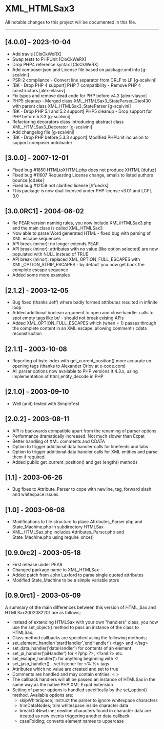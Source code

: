 # XML_HTMLSax3

All notable changes to this project will be documented in this file.

--------------------------------------------------------------------------------

## [4.0.0] - 2023-10-04
* Add travis [CloCkWeRX]
* Swap tests to PHPUnit [CloCkWeRX]
* Drop PHP4 reference syntax [CloCkWeRX]
* Add composer.json and License file based on package.xml info [g-scalvini]
* PSR-2 compliance - Convert line separator from CRLF to LF [g-scalvini]
* [BK - Drop PHP 4 support] PHP 7 compatibility - Remove PHP 4 constructors [alex-vlasov]
* Fix typos and remove dead code for PHP before v4.3 [alex-vlasov]
* PHP5 cleanup - Merged class XML_HTMLSax3_StateParser_Gtet430 with parent class XML_HTMLSax3_StateParser [g-scalvini]
* [BK - Drop PHP 5.1 and 5.2 support] PHP5 cleanup - Drop support for PHP before 5.3.3 [g-scalvini]
* Refactoring decorators class introducing abstract class XML_HTMLSax3_Decorator [g-scalvini]
* Add changelog file [g-scalvini]
* [BK - Drop PHP before 5.3.3 support] Modified PHPUnit inclusion to support composer autoloader

## [3.0.0] - 2007-12-01
* Fixed bug #1850  HTMLtoXHTML.php does not produce XHTML [dufuz]
* Fixed bug #11607 Requesting License change, emails to listed authors bounce [cdake]
* Fixed bug #12159 not clarified license [hfuecks]
* This package is now dual licensed under PHP license v3.01 and LGPL 3.0

## [3.0.0RC1] - 2004-06-02
* Re PEAR version naming rules, you now include XML/HTMLSax3.php and the main class is called XML_HTMLSax3
* Now able to parse Word generated HTML - fixed bug with parsing of XML escape sequences
* API break (minor): no longer extends PEAR
* API break (minor): attributes with no value (like option selected) are now populated with NULL instead of TRUE
* API break (minor): replaced XML_OPTION_FULL_ESCAPES with XML_OPTION_STRIP_ESCAPES - by default you now get back the complete escape sequence
* Added some more examples

## [2.1.2] - 2003-12-05
* Bug fixed (thanks Jeff) where badly formed attributes resulted in infinite loop
* Added additional boolean argument to open and close handler calls to spot empty tags like br/ - should not break exising APIs
* Added XML_OPTION_FULL_ESCAPES which (when = 1) passes through the complete content in an XML escape, allowing comment / cdata reconstruction

## [2.1.1] - 2003-10-08
* Reporting of byte index with get_current_position() more accurate on opening tags (thanks to Alexander Orlov at x-code.com)
* All parser options now available to PHP versions lt 4.3.x, using implementation of html_entity_decode in PHP

## [2.1.0] - 2003-09-10
* Well (unit) tested with SimpleTest

## [2.0.2] - 2003-08-11
* API is backwards compatible apart from the renaming of parser options
* Performance dramatically increased. Not much slower than Expat
* Better handling of XML comments and CDATA
* Option to trigger additional data handler calls for linefeeds and tabs
* Option to trigger additional data handler calls for XML entities and parse them if required.
* Added public get_current_position() and get_length() methods

## [1.1] - 2003-06-26
* Bug fixes to Attribute_Parser to cope with newline, tag, forward slash and whitespace issues.

## [1.0] - 2003-06-08
* Modifications to file structure to place Attributes_Parser.php and State_Machine.php in subdirectory HTMLSax
* XML_HTMLSax.php includes Attributes_Parser.php and State_Machine.php using require_once()

## [0.9.0rc2] - 2003-05-18
* First release under PEAR
* Changed package name to XML_HTMLSax
* Added patch from John Luxford to parse single quoted attributes
* Modified State_Machine to be a simple variable store

## [0.9.0rc1] - 2003-05-09
A summary of the main differences between this version of HTML_Sax and HTMLSax2002082201 are as follows;
* Instead of extending HTMLSax with your own &quot;handlers&quot; class, you now use the set_object() method to pass an instance of the class to HTMLSax.
* Class method callbacks are specified using the following methods;
* set_element_handler(&apos;startHandler&apos;,&apos;endHandler&apos;) &lt;tag&gt; and &lt;/tag&gt;
* set_data_handler(&apos;dataHandler&apos;) for contents of an element
* set_pi_handler(&apos;piHandler&apos;) for &lt;?php ?&gt;, &lt;?xml ?&gt; etc.
* set_escape_handler(&apos;) for anything beginning with &lt;!
* set_jasp_handler() - set listener for &lt;% %&gt; tags
* Attributes which no value are created and set to true
* Comments are handled and may contain entities; &lt; &gt;
* The callback handlers will all be passed an instance of HTMLSax in the same way as the native PHP XML Expat extension
* Setting of parser options is handled specifically by the set_option() method. Available options are:
  - skipWhiteSpace; instruct the parser to ignore whitespace characters
  - trimDataNodes; trim whitespace inside character data
  - breakOnNewLine; newline characters found in character data are treated as new events triggering another data callback
  - caseFolding; converts element names to uppercase
